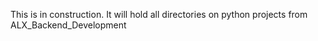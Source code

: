 This is in construction. It will hold all directories on python projects from ALX_Backend_Development
